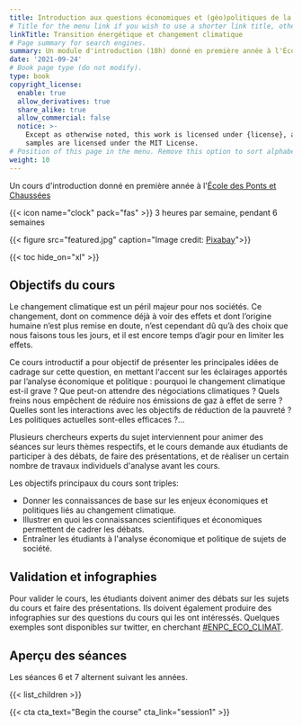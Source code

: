 ```yaml
---
title: Introduction aux questions économiques et (géo)politiques de la transition énergétique et du changement climatique 
# Title for the menu link if you wish to use a shorter link title, otherwise remove this option.
linkTitle: Transition énergétique et changement climatique
# Page summary for search engines.
summary: Un module d'introduction (18h) donné en première année à l'École des Ponts et Chaussées.
date: '2021-09-24'
# Book page type (do not modify).
type: book
copyright_license:
  enable: true
  allow_derivatives: true
  share_alike: true
  allow_commercial: false
  notice: >-
    Except as otherwise noted, this work is licensed under {license}, and code
    samples are licensed under the MIT License.
# Position of this page in the menu. Remove this option to sort alphabetically.
weight: 10
---
```



Un cours d'introduction donné en première année à l'[École des Ponts et Chaussées](http://www.ecoledesponts.f)

{{< icon name="clock" pack="fas" >}} 3 heures par semaine, pendant 6 semaines

{{< figure src="featured.jpg" caption="Image credit: [Pixabay](https://pixabay.com/fr/photos/centrale-%c3%a9lectrique-6698838/)">}}

{{< toc hide_on="xl" >}}



## Objectifs du cours

Le changement climatique est un péril majeur pour nos sociétés. Ce changement, dont on commence déjà à voir des effets et dont l’origine humaine n’est plus remise en doute, n’est cependant dû qu’à des choix que nous faisons tous les jours, et il est encore temps d’agir pour en limiter les effets. 

Ce cours introductif a pour objectif de présenter les principales idées de cadrage sur cette question, en mettant l‘accent sur les éclairages apportés par l’analyse économique et politique : pourquoi le changement climatique est-il grave ? Que peut-on attendre des négociations climatiques ? Quels freins nous empêchent de réduire nos émissions de gaz à effet de serre ? Quelles sont les interactions avec les objectifs de réduction de la pauvreté ? Les politiques actuelles sont-elles efficaces ?…

Plusieurs chercheurs experts du sujet interviennent pour animer des séances sur leurs thèmes respectifs, et le cours demande aux étudiants de participer à des débats, de faire des présentations, et de réaliser un certain nombre de travaux individuels d'analyse avant les cours. 

Les objectifs principaux du cours sont triples:
- Donner les connaissances de base sur les enjeux économiques et politiques liés au changement climatique.
- Illustrer en quoi les connaissances scientifiques et économiques permettent de cadrer les débats.
- Entraîner les étudiants à l'analyse économique et politique de sujets de société.

## Validation et infographies

Pour valider le cours, les étudiants doivent animer des débats sur les sujets du cours et faire des présentations. Ils doivent également produire des infographies sur des questions du cours qui les ont intéressés. Quelques exemples sont disponibles sur twitter, en cherchant [#ENPC_ECO_CLIMAT](https://twitter.com/search?q=%23ENPC_ECO_CLIMAT&src=typeahead_click&f=live).


## Aperçu des séances

Les séances 6 et 7 alternent suivant les années.

{{< list_children >}}


{{< cta cta_text="Begin the course" cta_link="session1" >}}
